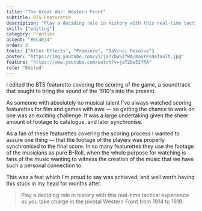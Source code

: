 ```yaml
---
title: "The Great War: Western Front"
subtitle: BTS Featurette
description: "Play a deciding role in history with this real-time tactical experience"
skill: ["editing"]
category: Frontier
accent: "#EC4E34"
order: 3
tools: ["After Effects", "Premiere", "DaVinci Resolve"]
poster: "https://img.youtube.com/vi/ja72bw5IfRA/maxresdefault.jpg"
feature: "https://www.youtube.com/watch?v=ja72bw5IfRA"
role: "Edited"
---
```


I edited the BTS featurette covering the scoring of the game, a soundtrack that sought to bring the sound of the 1910's into the present.

As someone with absolutely no musical talent I've always watched scoring featurettes for film and games with awe — so getting the chance to work on one was an exciting challenge. It was a large undertaking given the sheer amount of footage to catalogue, and later synchronise.

As a fan of these featurettes covering the scoring process I wanted to assure one thing — that the footage of the players was properly synchronised to the final score. In so many featurettes they use the footage of the musicians as pure B-Roll, when the whole purpose for watching is fans of the music wanting to witness the creation of the music that we have such a personal connection to.

This was a feat which I'm proud to say was achieved; and well worth having this stuck in my head for months after.

> Play a deciding role in history with this real-time tactical experience as you take charge in the pivotal Western Front from 1914 to 1919.
